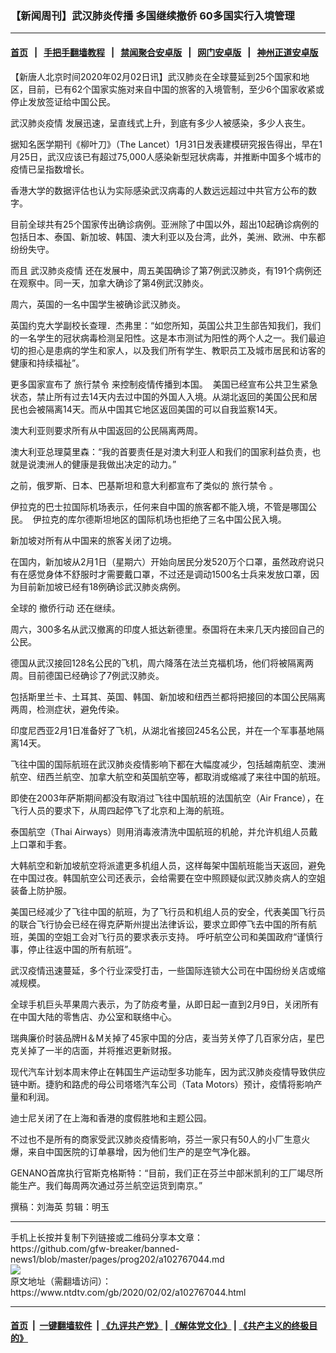### 【新闻周刊】武汉肺炎传播 多国继续撤侨 60多国实行入境管理
------------------------

#### [首页](https://github.com/gfw-breaker/banned-news1/blob/master/README.md) &nbsp;&nbsp;|&nbsp;&nbsp; [手把手翻墙教程](https://github.com/gfw-breaker/guides/wiki) &nbsp;&nbsp;|&nbsp;&nbsp; [禁闻聚合安卓版](https://github.com/gfw-breaker/bn-android) &nbsp;&nbsp;|&nbsp;&nbsp; [网门安卓版](https://github.com/oGate2/oGate) &nbsp;&nbsp;|&nbsp;&nbsp; [神州正道安卓版](https://github.com/SzzdOgate/update) 



<div><div class="post_content" itemprop="articleBody">
 <p>
  【新唐人北京时间2020年02月02日讯】武汉肺炎在全球蔓延到25个国家和地区，目前，已有62个国家实施对来自中国的旅客的入境管制，至少6个国家收紧或停止发放签证给中国公民。
 </p>
 <p>
  <ok href="https://www.ntdtv.com/gb/442749.htm">
   武汉肺炎疫情
  </ok>
  发展迅速，呈直线式上升，到底有多少人被感染，多少人丧生。
 </p>
 <p>
  据知名医学期刊《柳叶刀》（The Lancet）1月31日发表建模研究报告得出，早在1月25日，武汉应该已有超过75,000人感染新型冠状病毒，并推断中国多个城市的疫情已呈指数增长。
 </p>
 <p>
  香港大学的数据评估也认为实际感染武汉病毒的人数远远超过中共官方公布的数字。
 </p>
 <p>
  目前全球共有25个国家传出确诊病例。亚洲除了中国以外，超出10起确诊病例的包括日本、泰国、新加坡、韩国、澳大利亚以及台湾，此外，美洲、欧洲、中东都纷纷失守。
 </p>
 <p>
  而且
  <ok href="https://www.ntdtv.com/gb/442749.htm">
   武汉肺炎疫情
  </ok>
  还在发展中，周五美国确诊了第7例武汉肺炎，有191个病例还在观察中。同一天，加拿大确诊了第4例武汉肺炎。
 </p>
 <p>
  周六，英国的一名中国学生被确诊武汉肺炎。
 </p>
 <p>
  英国约克大学副校长查理．杰弗里：“如您所知，英国公共卫生部告知我们，我们的一名学生的冠状病毒检测呈阳性。这是本市测试为阳性的两个人之一。我们最迫切的担心是患病的学生和家人，以及我们所有学生、教职员工及城市居民和访客的健康和持续福祉”。
 </p>
 <p>
  更多国家宣布了
  <ok href="https://www.ntdtv.com/gb/旅行禁令.htm">
   旅行禁令
  </ok>
  来控制疫情传播到本国。  美国已经宣布公共卫生紧急状态，禁止所有过去14天内去过中国的外国人入境。从湖北返回的美国公民和居民也会被隔离14天。而从中国其它地区返回美国的可以自我监察14天。
 </p>
 <p>
  澳大利亚则要求所有从中国返回的公民隔离两周。
 </p>
 <p>
  澳大利亚总理莫里森：“我的首要责任是对澳大利亚人和我们的国家利益负责，也就是说澳洲人的健康是我做出决定的动力。”
 </p>
 <p>
  之前，俄罗斯、日本、巴基斯坦和意大利都宣布了类似的
  <ok href="https://www.ntdtv.com/gb/旅行禁令.htm">
   旅行禁令
  </ok>
  。
 </p>
 <p>
  伊拉克的巴士拉国际机场表示，任何来自中国的旅客都不能入境，不管是哪国公民。  伊拉克的库尔德斯坦地区的国际机场也拒绝了三名中国公民入境。
 </p>
 <p>
  新加坡对所有从中国来的旅客关闭了边境。
 </p>
 <p>
  在国内，新加坡从2月1日（星期六）开始向居民分发520万个口罩，虽然政府说只有在感觉身体不舒服时才需要戴口罩，不过还是调动1500名士兵来发放口罩，因为目前新加坡已经有18例确诊武汉肺炎病例。
 </p>
 <p>
  全球的
  <ok href="https://www.ntdtv.com/gb/撤侨行动.htm">
   撤侨行动
  </ok>
  还在继续。
 </p>
 <p>
  周六，300多名从武汉撤离的印度人抵达新德里。泰国将在未来几天内接回自己的公民。
 </p>
 <p>
  德国从武汉接回128名公民的飞机，周六降落在法兰克福机场，他们将被隔离两周。目前德国已经确诊了7例武汉肺炎。
 </p>
 <p>
  包括斯里兰卡、土耳其、英国、韩国、新加坡和纽西兰都将把接回的本国公民隔离两周，检测症状，避免传染。
 </p>
 <p>
  印度尼西亚2月1日准备好了飞机，从湖北省接回245名公民，并在一个军事基地隔离14天。
 </p>
 <p>
  飞往中国的国际航班在武汉肺炎疫情影响下都在大幅度减少，包括越南航空、澳洲航空、纽西兰航空、加拿大航空和英国航空等，都取消或缩减了来往中国的航班。
 </p>
 <p>
  即使在2003年萨斯期间都没有取消过飞往中国航班的法国航空（Air France），在飞行人员的要求下，从周四起停飞了北京和上海的航班。
 </p>
 <p>
  泰国航空（Thai Airways）则用消毒液清洗中国航班的机舱，并允许机组人员戴上口罩和手套。
 </p>
 <p>
  大韩航空和新加坡航空将派遣更多机组人员，这样每架中国航班能当天返回，避免在中国过夜。韩国航空公司还表示，会给需要在空中照顾疑似武汉肺炎病人的空姐装备上防护服。
 </p>
 <p>
  美国已经减少了飞往中国的航班，为了飞行员和机组人员的安全，代表美国飞行员的联合飞行协会已经在得克萨斯州提出法律诉讼，要求立即停飞去中国的所有航班，美国的空姐工会对飞行员的要求表示支持。 呼吁航空公司和美国政府“谨慎行事，停止往返中国的所有航班”。
 </p>
 <p>
  武汉疫情迅速蔓延，多个行业深受打击，一些国际连锁大公司在中国纷纷关店或缩减规模。
 </p>
 <p>
  全球手机巨头苹果周六表示，为了防疫考量，从即日起一直到2月9日，关闭所有在中国大陆的零售店、办公室和联络中心。
 </p>
 <p>
  瑞典廉价时装品牌H＆M关掉了45家中国的分店，麦当劳关停了几百家分店，星巴克关掉了一半的店面，并将推迟更新财报。
 </p>
 <p>
  现代汽车计划本周末停止在韩国生产运动型多功能车，因为武汉肺炎疫情导致供应链中断。捷豹和路虎的母公司塔塔汽车公司（Tata Motors）预计，疫情将影响产量和利润。
 </p>
 <p>
  迪士尼关闭了在上海和香港的度假胜地和主题公园。
 </p>
 <p>
  不过也不是所有的商家受武汉肺炎疫情影响，芬兰一家只有50人的小厂生意火爆，来自中国医院的订单暴增，因为他们生产的是空气净化器。
 </p>
 <p>
  GENANO首席执行官斯克格斯特：“目前，我们正在芬兰中部米凯利的工厂竭尽所能生产。我们每周两次通过芬兰航空运货到南京。”
 </p>
 <p>
  撰稿：刘海英 剪辑：明玉
 </p>
 <div class="single_ad">
 </div>
</div>
</div>
<hr/>
手机上长按并复制下列链接或二维码分享本文章：<br/>
https://github.com/gfw-breaker/banned-news1/blob/master/pages/prog202/a102767044.md <br/>
<a href='https://github.com/gfw-breaker/banned-news1/blob/master/pages/prog202/a102767044.md'><img src='https://github.com/gfw-breaker/banned-news1/blob/master/pages/prog202/a102767044.md.png'/></a> <br/>
原文地址（需翻墙访问）：https://www.ntdtv.com/gb/2020/02/02/a102767044.html


------------------------
#### [首页](https://github.com/gfw-breaker/banned-news1/blob/master/README.md) &nbsp;|&nbsp; [一键翻墙软件](https://github.com/gfw-breaker/nogfw/blob/master/README.md) &nbsp;| [《九评共产党》](https://github.com/gfw-breaker/9ping.md/blob/master/README.md#九评之一评共产党是什么) | [《解体党文化》](https://github.com/gfw-breaker/jtdwh.md/blob/master/README.md) | [《共产主义的终极目的》](https://github.com/gfw-breaker/gczydzjmd.md/blob/master/README.md)


<img src='http://gfw-breaker.win/banned-news/pages/prog202/a102767044.md' width='0px' height='0px'/>